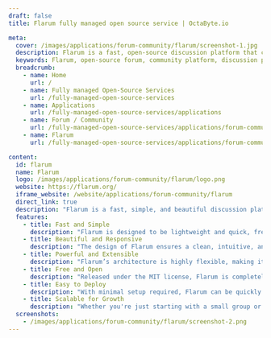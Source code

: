 ```yaml
---
draft: false
title: Flarum fully managed open source service | OctaByte.io

meta:
  cover: /images/applications/forum-community/flarum/screenshot-1.jpg
  description: Flarum is a fast, open-source discussion platform that combines simplicity, speed, and flexibility to create an ideal community forum.
  keywords: Flarum, open-source forum, community platform, discussion platform, forum software, customizable forum, PHP forum, extensible forum, lightweight forum software
  breadcrumb:
    - name: Home
      url: /
    - name: Fully managed Open-Source Services
      url: /fully-managed-open-source-services
    - name: Applications
      url: /fully-managed-open-source-services/applications
    - name: Forum / Community
      url: /fully-managed-open-source-services/applications/forum-community
    - name: Flarum
      url: /fully-managed-open-source-services/applications/forum-community/flarum

content:
  id: flarum
  name: Flarum
  logo: /images/applications/forum-community/flarum/logo.png
  website: https://flarum.org/
  iframe_website: /website/applications/forum-community/flarum
  direct_link: true
  description: "Flarum is a fast, simple, and beautiful discussion platform designed to enhance user engagement on your website. Ideal for creating a community, forum, or online support space, Flarum is built with an emphasis on speed, simplicity, and flexibility. It provides all the necessary features for managing a successful community, including an intuitive user interface, easy deployment, and the ability to integrate custom extensions. Whether you're running a small group or a large-scale community, Flarum’s open-source nature and extensibility make it the perfect choice for website owners who need a customizable forum solution. Experience the ease of setup and the power of customization with Flarum."
  features:
    - title: Fast and Simple
      description: "Flarum is designed to be lightweight and quick, free from unnecessary bloat and complex dependencies. Built with PHP, it offers a smooth and fast deployment experience, and its interface leverages Mithril, a minimalistic yet highly performant JavaScript framework."
    - title: Beautiful and Responsive
      description: "The design of Flarum ensures a clean, intuitive, and consistent user experience across all devices and platforms. The responsive interface adapts seamlessly to desktops, tablets, and mobile phones, ensuring that your community can engage from anywhere."
    - title: Powerful and Extensible
      description: "Flarum’s architecture is highly flexible, making it easy to customize and extend. With its robust Extension API, you can add new features, integrate with third-party services, and adjust the platform to meet the unique needs of your community."
    - title: Free and Open
      description: "Released under the MIT license, Flarum is completely free to use and open-source. You have the freedom to modify the codebase and tailor it to your requirements, with no restrictions or hidden fees."
    - title: Easy to Deploy
      description: "With minimal setup required, Flarum can be quickly deployed on any server running PHP. The simplicity of the installation process allows you to get your community up and running in no time."
    - title: Scalable for Growth
      description: "Whether you're just starting with a small group or managing a large-scale community, Flarum is built to grow with you. It offers the scalability to support increased user activity and more complex community needs over time."
  screenshots:
    - /images/applications/forum-community/flarum/screenshot-2.png
---
```

